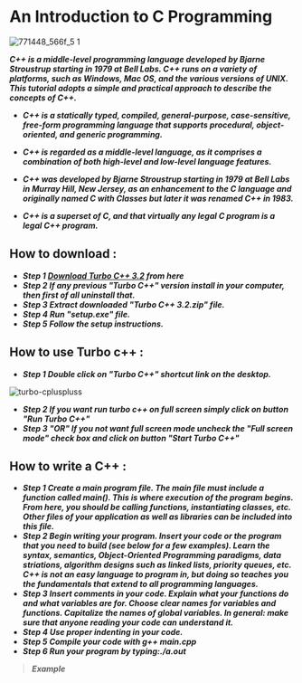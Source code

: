 # An Introduction to C Programming
![771448_566f_5 1](https://user-images.githubusercontent.com/36408283/38146930-c07dd452-346d-11e8-9448-15f06b060b2e.jpg)

**_C++ is a middle-level programming language developed by Bjarne Stroustrup starting in 1979 at Bell Labs. C++ runs on a variety of platforms, such as Windows, Mac OS, and the various versions of UNIX. This tutorial adopts a simple and practical approach to describe the concepts of C++._**
- **_C++ is a statically typed, compiled, general-purpose, case-sensitive, free-form programming language that supports procedural, object-oriented, and generic programming._**

- **_C++ is regarded as a middle-level language, as it comprises a combination of both high-level and low-level language features._**

- **_C++ was developed by Bjarne Stroustrup starting in 1979 at Bell Labs in Murray Hill, New Jersey, as an enhancement to the C language and originally named C with Classes but later it was renamed C++ in 1983._**

- **_C++ is a superset of C, and that virtually any legal C program is a legal C++ program._**

## How to download :

 - **_Step 1  [Download Turbo C++ 3.2](https://www.developerinsider.in/download-turbo-c-for-windows-7-8-8-1-and-windows-10-32-64-bit-full-screen/) from here_**
- **_Step 2	 If any previous "Turbo C++" version install in your computer, then first of all uninstall that._**              
- **_Step 3	 Extract downloaded "Turbo C++ 3.2.zip" file._**
- **_Step 4	 Run "setup.exe" file._**
- **_Step 5	 Follow the setup instructions._**

## How to use Turbo c++ :

- **_Step 1	Double click on "Turbo C++" shortcut link on the desktop._**

![turbo-cpluspluss](https://user-images.githubusercontent.com/36408283/38148046-6a8d1ec2-3472-11e8-96d8-ea83f9f9aef0.jpg)

- **_Step 2	If you want run turbo c++ on full screen simply click on button "Run Turbo C++"_**
- **_Step 3	"OR" If you not want full screen mode uncheck the "Full screen mode" check box and click on button "Start Turbo C++"_**

## How to write a C++ :

- **_Step 1 Create a main program file. The main file must include a function called main(). This is where execution of the program begins. From here, you should be calling functions, instantiating classes, etc. Other files of your application as well as libraries can be included into this file._**
- **_Step 2 Begin writing your program. Insert your code or the program that you need to build (see below for a few examples). Learn the syntax, semantics, Object-Oriented Programming paradigms, data striations, algorithm designs such as linked lists, priority queues, etc. C++ is not an easy language to program in, but doing so teaches you the fundamentals that extend to all programming languages._**
- **_Step 3 Insert comments in your code. Explain what your functions do and what variables are for. Choose clear names for variables and functions. Capitalize the names of global variables. In general: make sure that anyone reading your code can understand it._**
- **_Step 4 Use proper indenting in your code._**
- **_Step 5 Compile your code with g++ main.cpp_**
- **_Step 6 Run your program by typing:./a.out_**
 > **_Example_**
 

